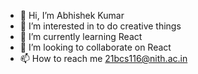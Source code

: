 - 👋 Hi, I’m Abhishek Kumar
- 👀 I’m interested in to do creative things
- 🌱 I’m currently learning React
- 💞️ I’m looking to collaborate on React
- 📫 How to reach me 21bcs116@nith.ac.in



